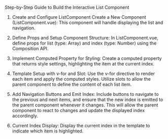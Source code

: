 Step-by-Step Guide to Build the Interactive List Component

1) Create and Configure ListComponent
Create a New Component (ListComponent.vue):
This component will handle displaying the list and navigation.

2) Define Props and Setup Component Structure:
In ListComponent.vue, define props for list (type: Array) and index (type: Number) using the Composition API.

3) Implement Computed Property for Styling:
Create a computed property that returns style settings, highlighting the item at the current index.

4) Template Setup with v-for and Slot:
Use the v-for directive to render each item and apply the computed styles.
Utilize slots to allow the parent component to define the content of each list item.

5) Add Navigation Buttons and Emit Index:
Include buttons to navigate to the previous and next items, and ensure that the new index is emitted to the parent component whenever it changes. This will allow the parent component to react to changes and update the displayed index accordingly.

6) Current Index Display:
Display the current index in the template to indicate which item is highlighted.

